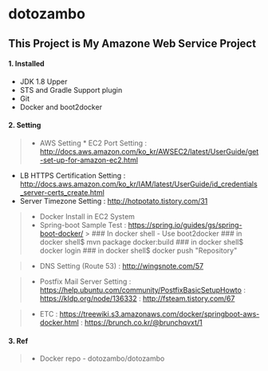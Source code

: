dotozambo
=========

This Project is My Amazone Web Service Project
----------------------------------------------
#### 1. Installed
> 
* JDK 1.8 Upper
* STS and Gradle Support plugin
* Git
* Docker and boot2docker

#### 2. Setting

> * AWS Setting
	* EC2 Port Setting
  : http://docs.aws.amazon.com/ko_kr/AWSEC2/latest/UserGuide/get-set-up-for-amazon-ec2.html
  * LB HTTPS Certification Setting
  : http://docs.aws.amazon.com/ko_kr/IAM/latest/UserGuide/id_credentials_server-certs_create.html
  * Server Timezone Setting
  : http://hotpotato.tistory.com/31

> * Docker Install in EC2 System
  > * Spring-boot Sample Test
  	: https://spring.io/guides/gs/spring-boot-docker/
  	>		### In docker shell - Use boot2docker
  		  ### in docker shell$ mvn package docker:build
  		  ### in docker shell$ docker login
  		  ### in docker shell$ docker push "Repository"
				
> * DNS Setting (Route 53)
	: http://wingsnote.com/57
	
> * Postfix Mail Server Setting
	: https://help.ubuntu.com/community/PostfixBasicSetupHowto
	: https://kldp.org/node/136332
	: http://fsteam.tistory.com/67
	
> * ETC
	: https://treewiki.s3.amazonaws.com/docker/springboot-aws-docker.html
	: https://brunch.co.kr/@brunchqvxt/1
	
#### 3. Ref
> * Docker repo - dotozambo/dotozambo
